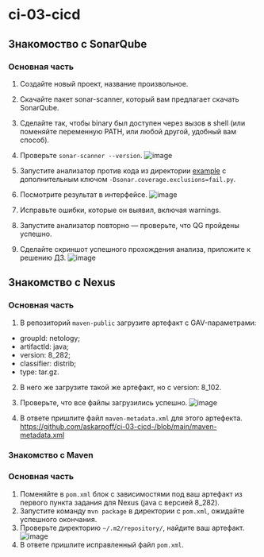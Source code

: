 # ci-03-cicd
## Знакомоство с SonarQube

### Основная часть

1. Создайте новый проект, название произвольное.
2. Скачайте пакет sonar-scanner, который вам предлагает скачать SonarQube.
3. Сделайте так, чтобы binary был доступен через вызов в shell (или поменяйте переменную PATH, или любой другой, удобный вам способ).
4. Проверьте `sonar-scanner --version`.
![image](https://user-images.githubusercontent.com/108946489/224488599-e5fc06d2-69b0-4e35-8850-073d9d5495d9.png)

5. Запустите анализатор против кода из директории [example](./example) с дополнительным ключом `-Dsonar.coverage.exclusions=fail.py`.
6. Посмотрите результат в интерфейсе.
![image](https://user-images.githubusercontent.com/108946489/224488625-c6204cdc-166b-4eca-937e-79f561bcd33e.png)
7. Исправьте ошибки, которые он выявил, включая warnings.
8. Запустите анализатор повторно — проверьте, что QG пройдены успешно.
9. Сделайте скриншот успешного прохождения анализа, приложите к решению ДЗ.
![image](https://user-images.githubusercontent.com/108946489/224488656-c8de7f91-9799-4b6f-94e3-defaae2ba2ed.png)

## Знакомство с Nexus

### Основная часть

1. В репозиторий `maven-public` загрузите артефакт с GAV-параметрами:

 *    groupId: netology;
 *    artifactId: java;
 *    version: 8_282;
 *    classifier: distrib;
 *    type: tar.gz.
   
2. В него же загрузите такой же артефакт, но с version: 8_102.
3. Проверьте, что все файлы загрузились успешно.
![image](https://user-images.githubusercontent.com/108946489/224491596-9e5d2d44-7f39-4522-8823-2b5d0e3f9e6a.png)

4. В ответе пришлите файл `maven-metadata.xml` для этого артефекта.
https://github.com/askarpoff/ci-03-cicd-/blob/main/maven-metadata.xml

### Знакомство с Maven

### Основная часть

1. Поменяйте в `pom.xml` блок с зависимостями под ваш артефакт из первого пункта задания для Nexus (java с версией 8_282).
2. Запустите команду `mvn package` в директории с `pom.xml`, ожидайте успешного окончания.
3. Проверьте директорию `~/.m2/repository/`, найдите ваш артефакт.
![image](https://user-images.githubusercontent.com/108946489/224494100-3dc92ebf-6b00-4dde-86ca-d80250255055.png)
4. В ответе пришлите исправленный файл `pom.xml`.
